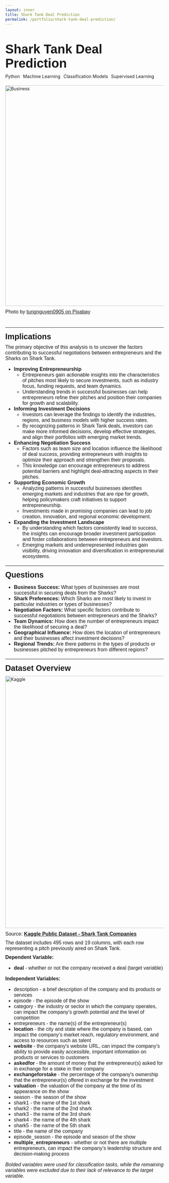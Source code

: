 ```yaml
---
layout: inner
title: Shark Tank Deal Prediction
permalink: /portfolio/shark-tank-deal-prediction/
---
```

<div class="container" style="margin-top: 50px;">

  <!-- Title Section -->
  <div class="row">
    <div class="col-12">
      <div style="font-size:40px; font-family: 'Source Sans 3', sans-serif; font-weight: bold; margin-bottom: 10px;">
        Shark Tank Deal Prediction
      </div>
    </div>
  </div>

  <!-- Tags Section -->
  <div class="row" style="margin-bottom: 20px;">
    <div class="col-12">
      <div class="tags-container" style="display: flex; gap: 10px; flex-wrap: wrap;">
        <span class="tag python">Python</span>
        <span class="tag machine-learning">Machine Learning</span>
        <span class="tag classification-models">Classification Models</span>
        <span class="tag supervised-learning">Supervised Learning</span>
      </div>
    </div>
  </div>

  <!-- Image Section -->
  <div class="row" style="margin-bottom: 10px;">
    <div class="col-12">
      <img src="{{ site.baseurl }}/shark-tank-deal-prediction/img.jpg" alt="Business" class="img-fluid" style="max-width: 100%; width: 700px; display: block;">
    </div>
  </div>
</div>
<div style="font-size:16px; font-family: 'Source Sans 3', sans-serif; margin-bottom: 40px;">Photo by <a href="https://pixabay.com/photos/business-handshake-business-deal-7111770/" style="font-size:16px; font-family: 'Source Sans 3', sans-serif;">tungnguyen0905 on Pixabay</a></div>



<!-- ------------------------------------------- Implications ------------------------------------------- -->
<hr>

<div style="font-size:25px; font-family: 'Source Sans 3', sans-serif; font-weight: bold; margin-bottom: 10px;">Implications</div>
<div style="font-size:16px; font-family: 'Source Sans 3', sans-serif; margin-bottom: 10px;">The primary objective of this analysis is to uncover the factors contributing to successful negotiations between entrepreneurs and the Sharks on Shark Tank.</div>
<div style="font-size:16px; font-family: 'Source Sans 3', sans-serif; margin-bottom: 20px;">
<ul>
        <li><strong>Improving Entrepreneurship</strong>
            <ul>
                <li>Entrepreneurs gain actionable insights into the characteristics of pitches most likely to secure investments, such as industry focus, funding requests, and team dynamics.</li>
                <li>Understanding trends in successful businesses can help entrepreneurs refine their pitches and position their companies for growth and scalability.</li>
            </ul>
        </li>
        <li><strong>Informing Investment Decisions</strong>
            <ul>
                <li>Investors can leverage the findings to identify the industries, regions, and business models with higher success rates.</li>
                <li>By recognizing patterns in Shark Tank deals, investors can make more informed decisions, develop effective strategies, and align their portfolios with emerging market trends.</li>
            </ul>
        </li>
        <li><strong>Enhancing Negotiation Success</strong>
            <ul>
                <li>Factors such as team size and location influence the likelihood of deal success, providing entrepreneurs with insights to optimize their approach and strengthen their proposals.</li>
                <li>This knowledge can encourage entrepreneurs to address potential barriers and highlight deal-attracting aspects in their pitches.</li>
            </ul>
        </li>
        <li><strong>Supporting Economic Growth</strong>
            <ul>
                <li>Analyzing patterns in successful businesses identifies emerging markets and industries that are ripe for growth, helping policymakers craft initiatives to support entrepreneurship.</li>
                <li>Investments made in promising companies can lead to job creation, innovation, and regional economic development.</li>
            </ul>
        </li>
        <li><strong>Expanding the Investment Landscape</strong>
            <ul>
                <li>By understanding which factors consistently lead to success, the insights can encourage broader investment participation and foster collaborations between entrepreneurs and investors.</li>
                <li>Emerging markets and underrepresented industries gain visibility, driving innovation and diversification in entrepreneurial ecosystems.</li>
            </ul>
        </li>
    </ul>
</div>

<!-- ------------------------------------------- Questions ------------------------------------------- -->
<hr>

<div style="font-size:25px; font-family: 'Source Sans 3', sans-serif; font-weight: bold; margin-bottom: 10px;">Questions</div>
<div style="font-size:16px; font-family: 'Source Sans 3', sans-serif; margin-bottom: 20px;">
  <ul>
        <li><strong>Business Success:</strong> What types of businesses are most successful in securing deals from the Sharks?</li>
        <li><strong>Shark Preferences:</strong> Which Sharks are most likely to invest in particular industries or types of businesses?</li>
        <li><strong>Negotiation Factors:</strong> What specific factors contribute to successful negotiations between entrepreneurs and the Sharks?</li>
        <li><strong>Team Dynamics:</strong> How does the number of entrepreneurs impact the likelihood of securing a deal?</li>
        <li><strong>Geographical Influence:</strong> How does the location of entrepreneurs and their businesses affect investment decisions?</li>
        <li><strong>Regional Trends:</strong> Are there patterns in the types of products or businesses pitched by entrepreneurs from different regions?</li>
    </ul>
</div>


<!-- ------------------------------------------- Dataset Overview ------------------------------------------- -->
<hr>

<div style="font-size:25px; font-family: 'Source Sans 3', sans-serif; font-weight: bold; margin-bottom: 10px;">Dataset Overview</div>
<div class="row" style="margin-bottom: 10px;">
<div>
      <img src="{{ site.baseurl }}/shark-tank-deal-prediction/kaggle.png" alt="Kaggle" class="img-fluid" style="max-width: 100%; width: 800px;">
</div>
</div>
<div style="font-size:16px; font-family: 'Source Sans 3', sans-serif;">Source: <strong><a href="https://www.kaggle.com/datasets/ulrikthygepedersen/shark-tank-companies" style="font-size:16px; font-family: 'Source Sans 3', sans-serif;">Kaggle Public Dataset - Shark Tank Companies</a></strong></div>

<div style="margin-top: 10px;"></div>

<div style="font-size:16px; font-family: 'Source Sans 3', sans-serif; margin-bottom: 10px;">The dataset includes 495 rows and 19 columns, with each row representing a pitch previously aired on Shark Tank.</div>

<div style="font-size:16px; font-family: 'Source Sans 3', sans-serif;"><strong>Dependent Variable:</strong></div>
<div style="font-size:16px; font-family: 'Source Sans 3', sans-serif; margin-bottom: 10px;">
    <ul>
    <li><strong>deal</strong> - whether or not the company received a deal (target variable)</li>
    </ul>
</div>

<div style="font-size:16px; font-family: 'Source Sans 3', sans-serif;"><strong>Independent Variables:</strong></div>
<div style="font-size:16px; font-family: 'Source Sans 3', sans-serif; margin-bottom: 10px;">
    <ul>
        <li>description - a brief description of the company and its products or services</li>
        <li>episode - the episode of the show</li>
        <li>category - the industry or sector in which the company operates, can impact the company’s growth potential and the level of competition</li>
        <li>entrepreneurs - the name(s) of the entrepreneur(s)</li>
        <li><strong>location</strong> - the city and state where the company is based, can impact the company’s market reach, regulatory environment, and access to resources such as talent</li>
        <li><strong>website</strong> - the company's website URL, can impact the company’s ability to provide easily accessible, important information on products or services to customers</li>
        <li><strong>askedfor</strong> - the amount of money that the entrepreneur(s) asked for in exchange for a stake in their company</li>
        <li><strong>exchangeforstake</strong> - the percentage of the company's ownership that the entrepreneur(s) offered in exchange for the investment</li>
        <li><strong>valuation</strong> - the valuation of the company at the time of its appearance on the show</li>
        <li>season - the season of the show</li>
        <li>shark1 - the name of the 1st shark</li>
        <li>shark2 - the name of the 2nd shark</li>
        <li>shark3 - the name of the 3rd shark</li>
        <li>shark4 - the name of the 4th shark</li>
        <li>shark5 - the name of the 5th shark</li>
        <li>title - the name of the company</li>
        <li>episode_season - the episode and season of the show</li>
        <li><strong>multiple_entrepreneurs</strong> - whether or not there are multiple entrepreneurs, can impact the company’s leadership structure and decision-making process</li>
    </ul>
</div>
<div style="font-size:16px; font-family: 'Source Sans 3', sans-serif; margin-bottom: 40px;"><em>Bolded variables were used for classification tasks, while the remaining variables were excluded due to their lack of relevance to the target variable.</em></div>



